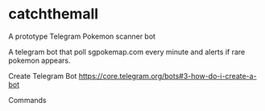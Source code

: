 # catchthemall
A prototype Telegram Pokemon scanner bot

A telegram bot that poll sgpokemap.com every minute and alerts if rare pokemon appears.

Create Telegram Bot
https://core.telegram.org/bots#3-how-do-i-create-a-bot

Commands


